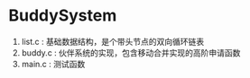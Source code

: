# BuddySystem
1. list.c : 基础数据结构，是个带头节点的双向循环链表
2. buddy.c : 伙伴系统的实现，包含移动合并实现的高阶申请函数
3. main.c : 测试函数

